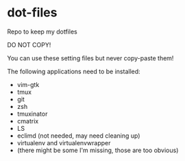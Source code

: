 # dot-files
Repo to keep my dotfiles


DO NOT COPY!

You can use these setting files but never copy-paste them!

The following applications need to be installed:

* vim-gtk
* tmux
* git
* zsh
* tmuxinator
* cmatrix
* LS
* eclimd (not needed, may need cleaning up)
* virtualenv and virtualenvwrapper
* (there might be some I'm missing, those are too obvious)
